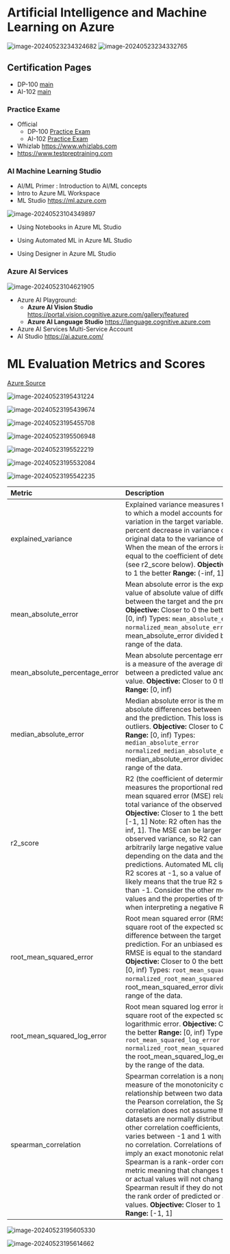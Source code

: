 # Artificial Intelligence and Machine Learning on Azure



![image-20240523234324682](images/image-20240523234324682.png) ![image-20240523234332765](images/image-20240523234332765.png)



## Certification Pages

* DP-100 [main](https://learn.microsoft.com/en-us/credentials/certifications/azure-data-scientist/?practice-assessment-type=certification)
* AI-102 [main](https://learn.microsoft.com/en-us/credentials/certifications/azure-ai-engineer/?practice-assessment-type=certification)

### Practice Exame

* Official 
  * DP-100 [Practice Exam](https://learn.microsoft.com/en-us/credentials/certifications/azure-data-scientist/practice/assessment?assessment-type=practice&assessmentId=62&practice-assessment-type=certification)
  * AI-102 [Practice Exam](https://learn.microsoft.com/en-us/credentials/certifications/azure-ai-engineer/practice/assessment?assessment-type=practice&assessmentId=61&practice-assessment-type=certification)
* Whizlab https://www.whizlabs.com
* https://www.testpreptraining.com

### AI Machine Learning Studio 

* AI/ML Primer : Introduction to AI/ML concepts
* Intro to Azure ML Workspace
* ML Studio https://ml.azure.com



![image-20240523104349897](images/image-20240523104349897.png)

* Using Notebooks in Azure ML Studio
* Using Automated ML in Azure ML Studio

* Using Designer in Azure ML Studio



### Azure AI Services

![image-20240523104621905](images/image-20240523104621905.png)

* Azure AI Playground:
  * **Azure AI Vision Studio** https://portal.vision.cognitive.azure.com/gallery/featured
  * **Azure AI Language Studio** https://language.cognitive.azure.com
* Azure AI Services Multi-Service Account
* AI Studio https://ai.azure.com/



# ML Evaluation Metrics and Scores

[Azure Source](https://learn.microsoft.com/en-us/azure/machine-learning/how-to-understand-automated-ml?view=azureml-api-2)

![image-20240523195431224](images/image-20240523195431224.png)

![image-20240523195439674](images/image-20240523195439674.png)

![image-20240523195455708](images/image-20240523195455708.png)

![image-20240523195506948](images/image-20240523195506948.png)

![image-20240523195522219](images/image-20240523195522219.png)

![image-20240523195532084](images/image-20240523195532084.png)

![image-20240523195542235](images/image-20240523195542235.png)

| Metric                         | Description                                                  | Calculation                                                  |
| :----------------------------- | :----------------------------------------------------------- | :----------------------------------------------------------- |
| explained_variance             | Explained variance measures the extent to which a model accounts for the variation in the target variable. It is the percent decrease in variance of the original data to the variance of the errors. When the mean of the errors is 0, it is equal to the coefficient of determination (see r2_score below).   **Objective:** Closer to 1 the better  **Range:** (-inf, 1] | [Calculation](https://scikit-learn.org/0.22/modules/generated/sklearn.metrics.explained_variance_score.html) |
| mean_absolute_error            | Mean absolute error is the expected value of absolute value of difference between the target and the prediction.  **Objective:** Closer to 0 the better  **Range:** [0, inf)   Types:  `mean_absolute_error` `normalized_mean_absolute_error`, the mean_absolute_error divided by the range of the data. | [Calculation](https://scikit-learn.org/0.22/modules/generated/sklearn.metrics.mean_absolute_error.html) |
| mean_absolute_percentage_error | Mean absolute percentage error (MAPE) is a measure of the average difference between a predicted value and the actual value.  **Objective:** Closer to 0 the better  **Range:** [0, inf) |                                                              |
| median_absolute_error          | Median absolute error is the median of all absolute differences between the target and the prediction. This loss is robust to outliers.  **Objective:** Closer to 0 the better  **Range:** [0, inf)  Types:  `median_absolute_error` `normalized_median_absolute_error`: the median_absolute_error divided by the range of the data. | [Calculation](https://scikit-learn.org/0.22/modules/generated/sklearn.metrics.median_absolute_error.html) |
| r2_score                       | R2 (the coefficient of determination) measures the proportional reduction in mean squared error (MSE) relative to the total variance of the observed data.   **Objective:** Closer to 1 the better  **Range:** [-1, 1]  Note: R2 often has the range (-inf, 1]. The MSE can be larger than the observed variance, so R2 can have arbitrarily large negative values, depending on the data and the model predictions. Automated ML clips reported R2 scores at -1, so a value of -1 for R2 likely means that the true R2 score is less than -1. Consider the other metrics values and the properties of the data when interpreting a negative R2 score. | [Calculation](https://scikit-learn.org/0.22/modules/generated/sklearn.metrics.r2_score.html) |
| root_mean_squared_error        | Root mean squared error (RMSE) is the square root of the expected squared difference between the target and the prediction. For an unbiased estimator, RMSE is equal to the standard deviation.  **Objective:** Closer to 0 the better  **Range:** [0, inf)  Types: `root_mean_squared_error` `normalized_root_mean_squared_error`: the root_mean_squared_error divided by the range of the data. | [Calculation](https://scikit-learn.org/0.22/modules/generated/sklearn.metrics.mean_squared_error.html) |
| root_mean_squared_log_error    | Root mean squared log error is the square root of the expected squared logarithmic error.  **Objective:** Closer to 0 the better  **Range:** [0, inf)   Types:  `root_mean_squared_log_error` `normalized_root_mean_squared_log_error`: the root_mean_squared_log_error divided by the range of the data. | [Calculation](https://scikit-learn.org/0.22/modules/generated/sklearn.metrics.mean_squared_log_error.html) |
| spearman_correlation           | Spearman correlation is a nonparametric measure of the monotonicity of the relationship between two datasets. Unlike the Pearson correlation, the Spearman correlation does not assume that both datasets are normally distributed. Like other correlation coefficients, Spearman varies between -1 and 1 with 0 implying no correlation. Correlations of -1 or 1 imply an exact monotonic relationship.   Spearman is a rank-order correlation metric meaning that changes to predicted or actual values will not change the Spearman result if they do not change the rank order of predicted or actual values.  **Objective:** Closer to 1 the better  **Range:** [-1, 1] | [Calculation](https://docs.scipy.org/doc/scipy-1.5.2/reference/generated/scipy.stats.spearmanr.html) |

![image-20240523195605330](images/image-20240523195605330.png)

![image-20240523195614662](images/image-20240523195614662.png)

